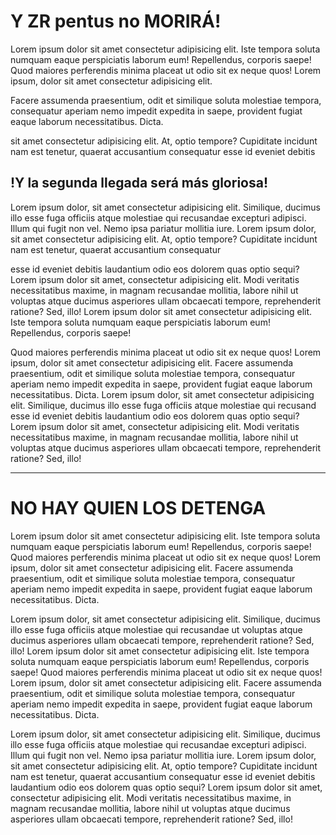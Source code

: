# Y ZR pentus no MORIRÁ!

Lorem ipsum dolor sit amet consectetur adipisicing elit. Iste tempora soluta numquam eaque perspiciatis laborum eum! Repellendus, corporis saepe! Quod maiores perferendis minima placeat ut odio sit ex neque quos! Lorem ipsum, dolor sit amet consectetur adipisicing elit. 

Facere assumenda praesentium, odit et similique soluta molestiae tempora, consequatur aperiam nemo impedit expedita in saepe, provident fugiat eaque laborum necessitatibus. Dicta. 

 sit amet consectetur adipisicing elit. At, optio tempore? Cupiditate incidunt nam est tenetur, quaerat accusantium consequatur esse id eveniet debitis

 ## !Y la segunda llegada será más gloriosa!
Lorem ipsum dolor, sit amet consectetur adipisicing elit. Similique, ducimus illo esse fuga officiis atque molestiae qui recusandae excepturi adipisci. Illum qui fugit non vel. Nemo ipsa pariatur mollitia iure. Lorem ipsum dolor, sit amet consectetur adipisicing elit. At, optio tempore? Cupiditate incidunt nam est tenetur, quaerat accusantium consequatur 

esse id eveniet debitis laudantium odio eos dolorem quas optio sequi? Lorem ipsum dolor sit amet, consectetur adipisicing elit. Modi veritatis necessitatibus maxime, in magnam recusandae mollitia, labore nihil ut voluptas atque ducimus asperiores ullam obcaecati tempore, reprehenderit ratione? Sed, illo! 
Lorem ipsum dolor sit amet consectetur adipisicing elit. Iste tempora soluta numquam eaque perspiciatis laborum eum! Repellendus, corporis saepe!

 Quod maiores perferendis minima placeat ut odio sit ex neque quos! Lorem ipsum, dolor sit amet consectetur adipisicing elit. Facere assumenda praesentium, odit et similique soluta molestiae tempora, consequatur aperiam nemo impedit expedita in saepe, provident fugiat eaque laborum necessitatibus. Dicta. 
Lorem ipsum dolor, sit amet consectetur adipisicing elit. Similique, ducimus illo esse fuga officiis atque molestiae qui recusand esse id eveniet debitis laudantium odio eos dolorem quas optio sequi? Lorem ipsum dolor sit amet, consectetur adipisicing elit. Modi veritatis necessitatibus maxime, in magnam recusandae mollitia, labore nihil ut voluptas atque ducimus asperiores ullam obcaecati tempore, reprehenderit ratione? Sed, illo! 

---

# NO HAY QUIEN LOS DETENGA


Lorem ipsum dolor sit amet consectetur adipisicing elit. Iste tempora soluta numquam eaque perspiciatis laborum eum! Repellendus, corporis saepe! Quod maiores perferendis minima placeat ut odio sit ex neque quos! Lorem ipsum, dolor sit amet consectetur adipisicing elit. Facere assumenda praesentium, odit et similique soluta molestiae tempora, consequatur aperiam nemo impedit expedita in saepe, provident fugiat eaque laborum necessitatibus. Dicta. 


Lorem ipsum dolor, sit amet consectetur adipisicing elit. Similique, ducimus illo esse fuga officiis atque molestiae qui recusandae ut voluptas atque ducimus asperiores ullam obcaecati tempore, reprehenderit ratione? Sed, illo!
Lorem ipsum dolor sit amet consectetur adipisicing elit. Iste tempora soluta numquam eaque perspiciatis laborum eum! Repellendus, corporis saepe! Quod maiores perferendis minima placeat ut odio sit ex neque quos! Lorem ipsum, dolor sit amet consectetur adipisicing elit. Facere assumenda praesentium, odit et similique soluta molestiae tempora, consequatur aperiam nemo impedit expedita in saepe, provident fugiat eaque laborum necessitatibus. Dicta. 


Lorem ipsum dolor, sit amet consectetur adipisicing elit. Similique, ducimus illo esse fuga officiis atque molestiae qui recusandae excepturi adipisci. Illum qui fugit non vel. Nemo ipsa pariatur mollitia iure. Lorem ipsum dolor, sit amet consectetur adipisicing elit. At, optio tempore? Cupiditate incidunt nam est tenetur, quaerat accusantium consequatur 
esse id eveniet debitis laudantium odio eos dolorem quas optio sequi? Lorem ipsum dolor sit amet, consectetur adipisicing elit. Modi veritatis necessitatibus maxime,
 in magnam recusandae mollitia, labore nihil ut voluptas atque ducimus asperiores ullam obcaecati tempore, reprehenderit ratione? Sed, illo! <br/>